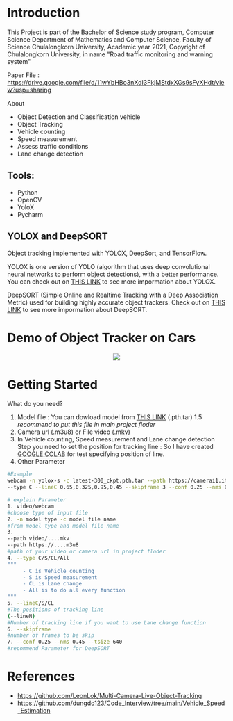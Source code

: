 # Introduction

This Project is part of the Bachelor of Science study program, Computer Science Department of Mathematics and Computer Science, Faculty of Science Chulalongkorn University, Academic year 2021, Copyright of Chulalongkorn University,
in name "Road traffic monitoring and warning system"

Paper File : https://drive.google.com/file/d/11wYbHBo3nXdI3FkjMStdxXGs9sFyXHdt/view?usp=sharing

About
   - Object Detection and Classification vehicle
   - Object Tracking
   - Vehicle counting
   - Speed measurement
   - Assess traffic conditions
   - Lane change detection

## Tools: 

   - Python
   - OpenCV
   - YoloX
   - Pycharm 
   
## YOLOX and DeepSORT

Object tracking implemented with YOLOX, DeepSort, and TensorFlow.

YOLOX is one version of YOLO (algorithm that uses deep convolutional neural networks to perform object detections), with a better performance. You can check out on [THIS LINK](https://github.com/Megvii-BaseDetection/YOLOX) to see more impormation about YOLOX.

DeepSORT (Simple Online and Realtime Tracking with a Deep Association Metric) used for building highly accurate object trackers. Check out on [THIS LINK](https://arxiv.org/pdf/1703.07402.pdf) to see more impormation about DeepSORT.

# Demo of Object Tracker on Cars
<p align="center"><img src="img/Demo.gif"\></p>

# Getting Started
What do you need?

   1. Model file : You can dowload model from [THIS LINK](https://drive.google.com/file/d/1WCsGlk9X613VBFC8C55vYCkqVZ2m8VaD/view?usp=sharing) (.pth.tar)
   1.5 *recommend to put this file in main project floder*
   2. Camera url (.m3u8) or File video (.mkv)
   3. In Vehicle counting, Speed measurement and Lane change detection Step you need to set the position for tracking line : So I have created [GOOGLE COLAB](https://colab.research.google.com/drive/1dyjxNsnXV2cV3UYk7H1b3J-sx-v-pU5i?usp=sharing) for test specifying position of line.
   4. Other Parameter 
```bash
#Example 
webcam -n yolox-s -c latest-300_ckpt.pth.tar --path https://camerai1.iticfoundation.org/pass/180.180.242.207:1935/Phase3/PER_3_004_IN.stream/chunklist_w304784440.m3u8 
--type C --lineC 0.65,0.325,0.95,0.45 --skipframe 3 --conf 0.25 --nms 0.45 --tsize 640 --save_result --device cpu

# explain Parameter 
1. video/webcam 
#choose type of input file
2. -n model type -c model file name
#from model type and model file name
3.
--path video/....mkv
--path https://....m3u8 
#path of your video or camera url in project floder
4. --type C/S/CL/All
"""
     - C is Vehicle counting
     - S is Speed measurement
     - CL is Lane change
     - All is to do all every function
"""
5. --lineC/S/CL
#The positions of tracking line
(--lineN)
#Number of tracking line if you want to use Lane change function
6. --skipframe
#number of frames to be skip
7. --conf 0.25 --nms 0.45 --tsize 640
#recommend Parameter for DeepSORT 
```

# References
* https://github.com/LeonLok/Multi-Camera-Live-Object-Tracking
* https://github.com/dungdo123/Code_Interview/tree/main/Vehicle_Speed_Estimation
